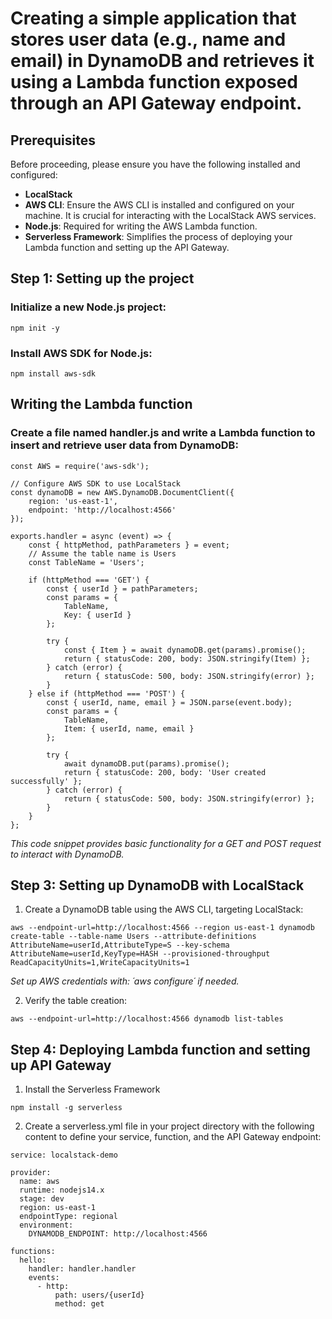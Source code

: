 # Creating a simple application that stores user data (e.g., name and email) in DynamoDB and retrieves it using a Lambda function exposed through an API Gateway endpoint.

## Prerequisites

Before proceeding, please ensure you have the following installed and configured:

- **LocalStack**
- **AWS CLI**: Ensure the AWS CLI is installed and configured on your machine. It is crucial for interacting with the LocalStack AWS services.
- **Node.js**: Required for writing the AWS Lambda function.
- **Serverless Framework**: Simplifies the process of deploying your Lambda function and setting up the API Gateway.

## Step 1: Setting up the project

### Initialize a new Node.js project:
```
npm init -y
```

### Install AWS SDK for Node.js:
```
npm install aws-sdk
```

## Writing the Lambda function

### Create a file named handler.js and write a Lambda function to insert and retrieve user data from DynamoDB:

```
const AWS = require('aws-sdk');

// Configure AWS SDK to use LocalStack
const dynamoDB = new AWS.DynamoDB.DocumentClient({
    region: 'us-east-1',
    endpoint: 'http://localhost:4566'
});

exports.handler = async (event) => {
    const { httpMethod, pathParameters } = event;
    // Assume the table name is Users
    const TableName = 'Users';

    if (httpMethod === 'GET') {
        const { userId } = pathParameters;
        const params = {
            TableName,
            Key: { userId }
        };

        try {
            const { Item } = await dynamoDB.get(params).promise();
            return { statusCode: 200, body: JSON.stringify(Item) };
        } catch (error) {
            return { statusCode: 500, body: JSON.stringify(error) };
        }
    } else if (httpMethod === 'POST') {
        const { userId, name, email } = JSON.parse(event.body);
        const params = {
            TableName,
            Item: { userId, name, email }
        };

        try {
            await dynamoDB.put(params).promise();
            return { statusCode: 200, body: 'User created successfully' };
        } catch (error) {
            return { statusCode: 500, body: JSON.stringify(error) };
        }
    }
};
```

_This code snippet provides basic functionality for a GET and POST request to interact with DynamoDB._

## Step 3: Setting up DynamoDB with LocalStack

1. Create a DynamoDB table using the AWS CLI, targeting LocalStack:
```
aws --endpoint-url=http://localhost:4566 --region us-east-1 dynamodb create-table --table-name Users --attribute-definitions AttributeName=userId,AttributeType=S --key-schema AttributeName=userId,KeyType=HASH --provisioned-throughput ReadCapacityUnits=1,WriteCapacityUnits=1
```

_Set up AWS credentials with: ´aws configure´ if needed._

2. Verify the table creation:
```
aws --endpoint-url=http://localhost:4566 dynamodb list-tables
```

## Step 4: Deploying Lambda function and setting up API Gateway

1. Install the Serverless Framework
```
npm install -g serverless
```

2. Create a serverless.yml file in your project directory with the following content to define your service, function, and the API Gateway endpoint:
```
service: localstack-demo

provider:
  name: aws
  runtime: nodejs14.x
  stage: dev
  region: us-east-1
  endpointType: regional
  environment:
    DYNAMODB_ENDPOINT: http://localhost:4566

functions:
  hello:
    handler: handler.handler
    events:
      - http:
          path: users/{userId}
          method: get
```


